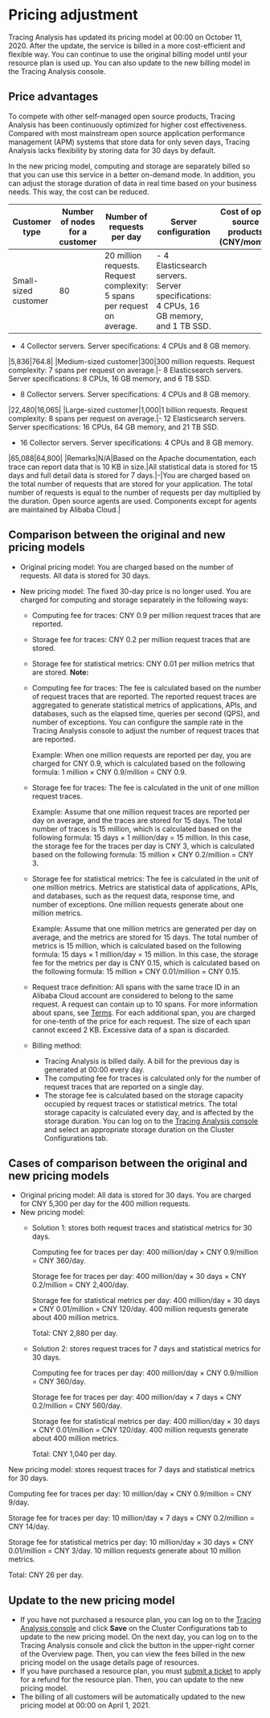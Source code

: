 # Pricing adjustment

Tracing Analysis has updated its pricing model at 00:00 on October 11, 2020. After the update, the service is billed in a more cost-efficient and flexible way. You can continue to use the original billing model until your resource plan is used up. You can also update to the new billing model in the Tracing Analysis console.



## Price advantages

To compete with other self-managed open source products, Tracing Analysis has been continuously optimized for higher cost effectiveness. Compared with most mainstream open source application performance management \(APM\) systems that store data for only seven days, Tracing Analysis lacks flexibility by storing data for 30 days by default.

In the new pricing model, computing and storage are separately billed so that you can use this service in a better on-demand mode. In addition, you can adjust the storage duration of data in real time based on your business needs. This way, the cost can be reduced.

|Customer type|Number of nodes for a customer|Number of requests per day|Server configuration|Cost of open source products \(CNY/month\)|Cost of Tracing Analysis \(CNY/month\)|
|-------------|------------------------------|--------------------------|--------------------|------------------------------------------|--------------------------------------|
|Small-sized customer|80|20 million requests. Request complexity: 5 spans per request on average.|-   4 Elasticsearch servers. Server specifications: 4 CPUs, 16 GB memory, and 1 TB SSD.
-   4 Collector servers. Server specifications: 4 CPUs and 8 GB memory.

|5,836|764.8|
|Medium-sized customer|300|300 million requests. Request complexity: 7 spans per request on average.|-   8 Elasticsearch servers. Server specifications: 8 CPUs, 16 GB memory, and 6 TB SSD.
-   8 Collector servers. Server specifications: 4 CPUs and 8 GB memory.

|22,480|16,065|
|Large-sized customer|1,000|1 billion requests. Request complexity: 8 spans per request on average.|-   12 Elasticsearch servers. Server specifications: 16 CPUs, 64 GB memory, and 21 TB SSD.
-   16 Collector servers. Server specifications: 4 CPUs and 8 GB memory.

|65,088|64,800|
|Remarks|N/A|Based on the Apache documentation, each trace can report data that is 10 KB in size.|All statistical data is stored for 15 days and full detail data is stored for 7 days.|-|You are charged based on the total number of requests that are stored for your application. The total number of requests is equal to the number of requests per day multiplied by the duration. Open source agents are used. Components except for agents are maintained by Alibaba Cloud.|

## Comparison between the original and new pricing models

-   Original pricing model: You are charged based on the number of requests. All data is stored for 30 days.
-   New pricing model: The fixed 30-day price is no longer used. You are charged for computing and storage separately in the following ways:

    -   Computing fee for traces: CNY 0.9 per million request traces that are reported.
    -   Storage fee for traces: CNY 0.2 per million request traces that are stored.
    -   Storage fee for statistical metrics: CNY 0.01 per million metrics that are stored.
    **Note:**

    -   Computing fee for traces: The fee is calculated based on the number of request traces that are reported. The reported request traces are aggregated to generate statistical metrics of applications, APIs, and databases, such as the elapsed time, queries per second \(QPS\), and number of exceptions. You can configure the sample rate in the Tracing Analysis console to adjust the number of request traces that are reported.

        Example: When one million requests are reported per day, you are charged for CNY 0.9, which is calculated based on the following formula: 1 million × CNY 0.9/million = CNY 0.9.

    -   Storage fee for traces: The fee is calculated in the unit of one million request traces.

        Example: Assume that one million request traces are reported per day on average, and the traces are stored for 15 days. The total number of traces is 15 million, which is calculated based on the following formula: 15 days × 1 million/day = 15 million. In this case, the storage fee for the traces per day is CNY 3, which is calculated based on the following formula: 15 million × CNY 0.2/million = CNY 3.

    -   Storage fee for statistical metrics: The fee is calculated in the unit of one million metrics. Metrics are statistical data of applications, APIs, and databases, such as the request data, response time, and number of exceptions. One million requests generate about one million metrics.

        Example: Assume that one million metrics are generated per day on average, and the metrics are stored for 15 days. The total number of metrics is 15 million, which is calculated based on the following formula: 15 days × 1 million/day = 15 million. In this case, the storage fee for the metrics per day is CNY 0.15, which is calculated based on the following formula: 15 million × CNY 0.01/million = CNY 0.15.

    -   Request trace definition: All spans with the same trace ID in an Alibaba Cloud account are considered to belong to the same request. A request can contain up to 10 spans. For more information about spans, see [Terms](/intl.en-US/Overview/Terms.md). For each additional span, you are charged for one-tenth of the price for each request. The size of each span cannot exceed 2 KB. Excessive data of a span is discarded.
    -   Billing method:
        -   Tracing Analysis is billed daily. A bill for the previous day is generated at 00:00 every day.
        -   The computing fee for traces is calculated only for the number of request traces that are reported on a single day.
        -   The storage fee is calculated based on the storage capacity occupied by request traces or statistical metrics. The total storage capacity is calculated every day, and is affected by the storage duration. You can log on to the [Tracing Analysis console](https://tracing-sg.console.aliyun.com/) and select an appropriate storage duration on the Cluster Configurations tab.

## Cases of comparison between the original and new pricing models

-   Original pricing model: All data is stored for 30 days. You are charged for CNY 5,300 per day for the 400 million requests.
-   New pricing model:
    -   Solution 1: stores both request traces and statistical metrics for 30 days.

        Computing fee for traces per day: 400 million/day × CNY 0.9/million = CNY 360/day.

        Storage fee for traces per day: 400 million/day × 30 days × CNY 0.2/million = CNY 2,400/day.

        Storage fee for statistical metrics per day: 400 million/day × 30 days × CNY 0.01/million = CNY 120/day. 400 million requests generate about 400 million metrics.

        Total: CNY 2,880 per day.

    -   Solution 2: stores request traces for 7 days and statistical metrics for 30 days.

        Computing fee for traces per day: 400 million/day × CNY 0.9/million = CNY 360/day.

        Storage fee for traces per day: 400 million/day × 7 days × CNY 0.2/million = CNY 560/day.

        Storage fee for statistical metrics per day: 400 million/day × 30 days × CNY 0.01/million = CNY 120/day. 400 million requests generate about 400 million metrics.

        Total: CNY 1,040 per day.


New pricing model: stores request traces for 7 days and statistical metrics for 30 days.

Computing fee for traces per day: 10 million/day × CNY 0.9/million = CNY 9/day.

Storage fee for traces per day: 10 million/day × 7 days × CNY 0.2/million = CNY 14/day.

Storage fee for statistical metrics per day: 10 million/day × 30 days × CNY 0.01/million = CNY 3/day. 10 million requests generate about 10 million metrics.

Total: CNY 26 per day.

## Update to the new pricing model

-   If you have not purchased a resource plan, you can log on to the [Tracing Analysis console](https://tracing-sg.console.aliyun.com/) and click **Save** on the Cluster Configurations tab to update to the new pricing model. On the next day, you can log on to the Tracing Analysis console and click the button in the upper-right corner of the Overview page. Then, you can view the fees billed in the new pricing model on the usage details page of resources.
-   If you have purchased a resource plan, you must [submit a ticket](https://selfservice.console.aliyun.com/ticket/createIndex) to apply for a refund for the resource plan. Then, you can update to the new pricing model.
-   The billing of all customers will be automatically updated to the new pricing model at 00:00 on April 1, 2021.


